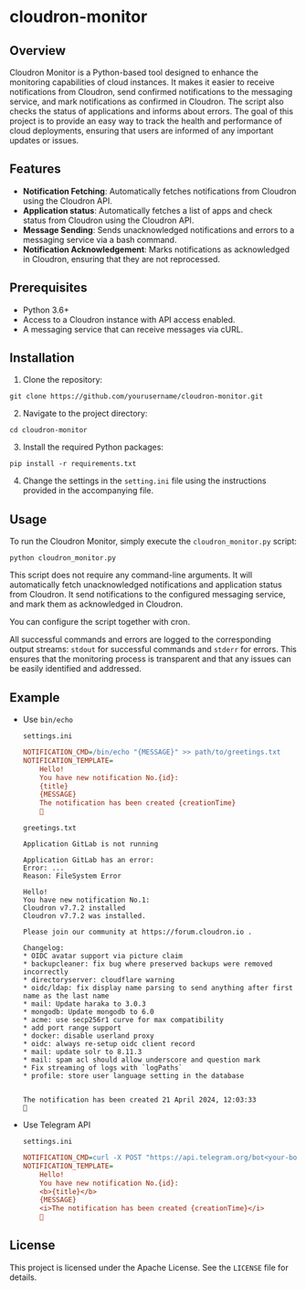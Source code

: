 # cloudron-monitor

## Overview

Cloudron Monitor is a Python-based tool designed to enhance the monitoring capabilities of cloud instances. It makes it easier to receive notifications from Cloudron, send confirmed notifications to the messaging service, and mark notifications as confirmed in Cloudron. The script also checks the status of applications and informs about errors. The goal of this project is to provide an easy way to track the health and performance of cloud deployments, ensuring that users are informed of any important updates or issues.

## Features

- **Notification Fetching**: Automatically fetches notifications from Cloudron using the Cloudron API.
- **Application status**: Automatically fetches a list of apps and check status from Cloudron using the Cloudron API.
- **Message Sending**: Sends unacknowledged notifications and errors to a messaging service via a bash command.
- **Notification Acknowledgement**: Marks notifications as acknowledged in Cloudron, ensuring that they are not reprocessed.

## Prerequisites

- Python 3.6+
- Access to a Cloudron instance with API access enabled.
- A messaging service that can receive messages via cURL.

## Installation

1. Clone the repository:
```
git clone https://github.com/yourusername/cloudron-monitor.git
```

2. Navigate to the project directory:
```
cd cloudron-monitor
```

3. Install the required Python packages:
```
pip install -r requirements.txt
```

4. Change the settings in the `setting.ini` file using the instructions provided in the accompanying file.


## Usage

To run the Cloudron Monitor, simply execute the `cloudron_monitor.py` script:
```
python cloudron_monitor.py
```

This script does not require any command-line arguments. It will automatically fetch unacknowledged notifications and application status from Cloudron. It send notifications to the configured messaging service, and mark them as acknowledged in Cloudron.

You can configure the script together with cron.

All successful commands and errors are logged to the corresponding output streams: `stdout` for successful commands and `stderr` for errors. This ensures that the monitoring process is transparent and that any issues can be easily identified and addressed.

## Example

* Use `bin/echo` 

    `settings.ini`
    ```ini
    NOTIFICATION_CMD=/bin/echo "{MESSAGE}" >> path/to/greetings.txt
    NOTIFICATION_TEMPLATE=
        Hello!
        You have new notification No.{id}:
        {title}
        {MESSAGE}
        The notification has been created {creationTime}
        🚀
    ```
    `greetings.txt`
    
    ```
    Application GitLab is not running

    Application GitLab has an error:
    Error: ...
    Reason: FileSystem Error

    Hello!
    You have new notification No.1:
    Cloudron v7.7.2 installed
    Cloudron v7.7.2 was installed.

    Please join our community at https://forum.cloudron.io .

    Changelog:
    * OIDC avatar support via picture claim
    * backupcleaner: fix bug where preserved backups were removed incorrectly
    * directoryserver: cloudflare warning
    * oidc/ldap: fix display name parsing to send anything after first name as the last name
    * mail: Update haraka to 3.0.3
    * mongodb: Update mongodb to 6.0
    * acme: use secp256r1 curve for max compatibility
    * add port range support
    * docker: disable userland proxy
    * oidc: always re-setup oidc client record
    * mail: update solr to 8.11.3
    * mail: spam acl should allow underscore and question mark
    * Fix streaming of logs with `logPaths`
    * profile: store user language setting in the database


    The notification has been created 21 April 2024, 12:03:33
    🚀
    ```

* Use Telegram API

    `settings.ini`
    ```ini
    NOTIFICATION_CMD=curl -X POST "https://api.telegram.org/bot<your-bot-token>/sendMessage" -d  "chat_id=<your-chat-id>&text={MESSAGE}&parse_mode=HTML"
    NOTIFICATION_TEMPLATE=
        Hello!
        You have new notification No.{id}:
        <b>{title}</b>
        {MESSAGE}
        <i>The notification has been created {creationTime}</i>
        🚀
    ```


## License
This project is licensed under the Apache License. See the `LICENSE` file for details.